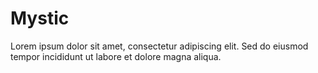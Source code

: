 # Mystic

Lorem ipsum dolor sit amet, consectetur adipiscing elit. Sed do eiusmod tempor incididunt ut labore et dolore magna aliqua.

